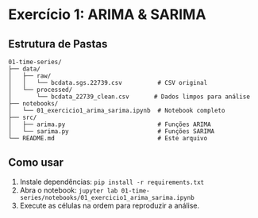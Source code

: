 # Exercício 1: ARIMA & SARIMA

## Estrutura de Pastas

```
01-time-series/
├── data/
│   ├── raw/
│   │   └── bcdata.sgs.22739.csv          # CSV original
│   └── processed/
│       └── bcdata_22739_clean.csv       # Dados limpos para análise
├── notebooks/
│   └── 01_exercicio1_arima_sarima.ipynb  # Notebook completo
├── src/
│   ├── arima.py                          # Funções ARIMA
│   └── sarima.py                         # Funções SARIMA
└── README.md                             # Este arquivo
```

## Como usar

1. Instale dependências: `pip install -r requirements.txt`
2. Abra o notebook: `jupyter lab 01-time-series/notebooks/01_exercicio1_arima_sarima.ipynb`
3. Execute as células na ordem para reproduzir a análise.
